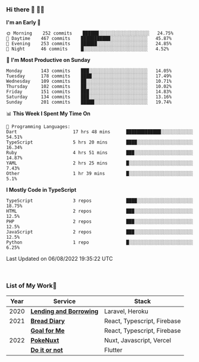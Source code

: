 ### Hi there 👋 🧑‍💻



<!--START_SECTION:waka-->
**I'm an Early 🐤** 

```text
🌞 Morning    252 commits    ██████░░░░░░░░░░░░░░░░░░░   24.75% 
🌆 Daytime    467 commits    ███████████░░░░░░░░░░░░░░   45.87% 
🌃 Evening    253 commits    ██████░░░░░░░░░░░░░░░░░░░   24.85% 
🌙 Night      46 commits     █░░░░░░░░░░░░░░░░░░░░░░░░   4.52%

```
📅 **I'm Most Productive on Sunday** 

```text
Monday       143 commits    ███░░░░░░░░░░░░░░░░░░░░░░   14.05% 
Tuesday      178 commits    ████░░░░░░░░░░░░░░░░░░░░░   17.49% 
Wednesday    109 commits    ██░░░░░░░░░░░░░░░░░░░░░░░   10.71% 
Thursday     102 commits    ██░░░░░░░░░░░░░░░░░░░░░░░   10.02% 
Friday       151 commits    ███░░░░░░░░░░░░░░░░░░░░░░   14.83% 
Saturday     134 commits    ███░░░░░░░░░░░░░░░░░░░░░░   13.16% 
Sunday       201 commits    █████░░░░░░░░░░░░░░░░░░░░   19.74%

```


📊 **This Week I Spent My Time On** 

```text
💬 Programming Languages: 
Dart                     17 hrs 48 mins      █████████████░░░░░░░░░░░░   54.51% 
TypeScript               5 hrs 20 mins       ████░░░░░░░░░░░░░░░░░░░░░   16.34% 
Ruby                     4 hrs 51 mins       ███░░░░░░░░░░░░░░░░░░░░░░   14.87% 
YAML                     2 hrs 25 mins       █░░░░░░░░░░░░░░░░░░░░░░░░   7.43% 
Other                    1 hr 39 mins        █░░░░░░░░░░░░░░░░░░░░░░░░   5.1%

```

**I Mostly Code in TypeScript** 

```text
TypeScript               3 repos             ████░░░░░░░░░░░░░░░░░░░░░   18.75% 
HTML                     2 repos             ███░░░░░░░░░░░░░░░░░░░░░░   12.5% 
PHP                      2 repos             ███░░░░░░░░░░░░░░░░░░░░░░   12.5% 
JavaScript               2 repos             ███░░░░░░░░░░░░░░░░░░░░░░   12.5% 
Python                   1 repo              █░░░░░░░░░░░░░░░░░░░░░░░░   6.25%

```



 Last Updated on 06/08/2022 19:35:22 UTC
<!--END_SECTION:waka-->


<br />

### List of My Work🚀

| Year | Service | Stack |
|--|--|--|
| 2020 | [**Lending and Borrowing**](https://lending-and-borrowing.herokuapp.com/) | Laravel, Heroku |
| 2021 | [**Bread Diary**](https://bread-diary-web.web.app/) | React, Typescript, Firebase |
|  | [**Goal for Me**](https://goal-for-me.web.app/) | React, Typescript, Firebase |
| 2022 | [**PokeNuxt**](https://pokenuxt.vercel.app/) | Nuxt, Javascript, Vercel |
|  | [**Do it or not**](https://apps.apple.com/jp/app/do-it-or-not/id1613818865) | Flutter |